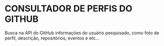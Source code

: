 # CONSULTADOR DE PERFIS DO GITHUB
Busca na API do GitHub informações do usuário pesquisado, como foto de perfil, descrição, repositórios, eventos e etc...

